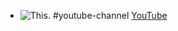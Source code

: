 - ![This.](https://yt3.googleusercontent.com/sIcmEt2dkDqAps4g4iWfvUBHsV5Eqw6fTpkH54NTEhwcA-LvN1c6ezZsruPg50iDTdI3-HyHOA=w2560-fcrop64=1,00005a57ffffa5a8-k-c0xffffffff-no-nd-rj)
  #youtube-channel
  [YouTube](https://www.youtube.com/@thisscience)